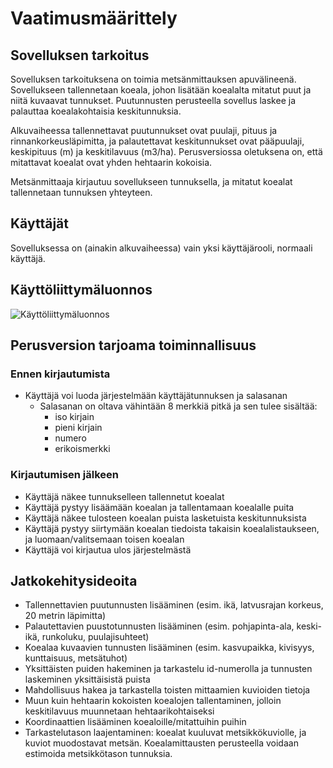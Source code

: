 # Vaatimusmäärittely

## Sovelluksen tarkoitus

Sovelluksen tarkoituksena on toimia metsänmittauksen apuvälineenä. 
Sovellukseen tallennetaan koeala, johon lisätään koealalta mitatut 
puut ja niitä kuvaavat tunnukset. Puutunnusten perusteella sovellus laskee 
ja palauttaa koealakohtaisia keskitunnuksia.

Alkuvaiheessa tallennettavat puutunnukset ovat puulaji, pituus ja 
rinnankorkeusläpimitta, ja palautettavat keskitunnukset ovat pääpuulaji, keskipituus 
(m) ja keskitilavuus (m3/ha). Perusversiossa oletuksena on, että 
mitattavat koealat ovat yhden hehtaarin kokoisia.

Metsänmittaaja kirjautuu sovellukseen tunnuksella, ja mitatut koealat 
tallennetaan tunnuksen yhteyteen.

## Käyttäjät

Sovelluksessa on (ainakin alkuvaiheessa) vain yksi käyttäjärooli, normaali 
käyttäjä.

## Käyttöliittymäluonnos

![Käyttöliittymäluonnos](https://github.com/annis1234/ot-harjoitustyo/blob/main/dokumentaatio/kuvat/kayttoliittyma_luonnos.jpeg)

## Perusversion tarjoama toiminnallisuus

### Ennen kirjautumista

- Käyttäjä voi luoda järjestelmään käyttäjätunnuksen ja salasanan
  - Salasanan on oltava vähintään 8 merkkiä pitkä ja sen tulee sisältää:
    - iso kirjain
    - pieni kirjain
    - numero
    - erikoismerkki

### Kirjautumisen jälkeen

- Käyttäjä näkee tunnukselleen tallennetut koealat
- Käyttäjä pystyy lisäämään koealan ja tallentamaan koealalle puita
- Käyttäjä näkee tulosteen koealan puista lasketuista keskitunnuksista
- Käyttäjä pystyy siirtymään koealan tiedoista takaisin koealalistaukseen, ja luomaan/valitsemaan toisen koealan
- Käyttäjä voi kirjautua ulos järjestelmästä

## Jatkokehitysideoita

- Tallennettavien puutunnusten lisääminen (esim. ikä, latvusrajan korkeus, 
20 metrin läpimitta) 
- Palautettavien puustotunnusten lisääminen (esim. pohjapinta-ala, 
keski-ikä, runkoluku, puulajisuhteet)
- Koealaa kuvaavien tunnusten lisääminen (esim. kasvupaikka, kivisyys, 
kunttaisuus, metsätuhot)
- Yksittäisten puiden hakeminen ja tarkastelu id-numerolla ja tunnusten 
laskeminen yksittäisistä puista
- Mahdollisuus hakea ja tarkastella toisten mittaamien kuvioiden tietoja
- Muun kuin hehtaarin kokoisten koealojen tallentaminen, jolloin 
keskitilavuus muunnetaan hehtaarikohtaiseksi
- Koordinaattien lisääminen koealoille/mitattuihin puihin
- Tarkastelutason laajentaminen: koealat kuuluvat metsikkökuviolle, ja kuviot muodostavat metsän. Koealamittausten perusteella voidaan estimoida 
metsikkötason tunnuksia.
